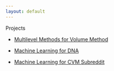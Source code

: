 ```yaml
---
layout: default
---
```


Projects

* [Multilevel Methods for Volume Method](https://github.com/lfc-math-cs/mmfv-code)

* [Machine Learning for DNA](https://github.com/lfc-math-cs/dna-code)

* [Machine Learning for CVM Subreddit](https://github.com/lfc-math-cs/CMV)